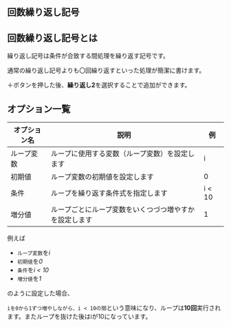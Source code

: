 
<Section>

# 回数繰り返し記号

</Section>

<Section>

## 回数繰り返し記号とは

繰り返し記号は条件が合致する間処理を繰り返す記号です。

通常の繰り返し記号よりも〇回繰り返すといった処理が簡潔に書けます。

＋ボタンを押した後、**繰り返し2**を選択することで追加ができます。

<!-- 回数繰り返し記号の画像 -->

</Section>


<Section>

## オプション一覧

|オプション名|説明|例|
|---|---|---|
|ループ変数|ループに使用する変数（ループ変数）を設定します|i|
|初期値|ループ変数の初期値を設定します|0|
|条件|ループを繰り返す条件式を指定します|i < 10|
|増分値|ループごとにループ変数をいくつづつ増やすかを設定します|1|

<Blue>
例えば

- `ループ変数`を*i*
- `初期値`を*0*
- `条件`を*i < 10*
- `増分値`を*1*

のように設定した場合、

`iを0から1ずつ増やしながら、i < 10の間`という意味になり、ループは**10回**実行されます。またループを抜けた後はiが10になっています。

</Blue>

</Section>




